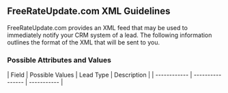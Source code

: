 ## FreeRateUpdate.com XML Guidelines

FreeRateUpdate.com provides an XML feed that may be used to immediately notify your CRM system of a lead. The following information outlines the format of the XML that will be sent to you.

### Possible Attributes and Values

| Field | Possible Values | Lead Type | Description |
| ------------ | ---------------- | ----------- |
